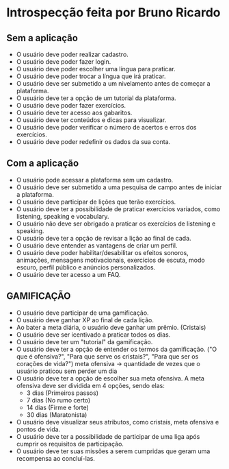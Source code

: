 # Introspecção feita por Bruno Ricardo

## Sem a aplicação

- O usuário deve poder realizar cadastro.
- O usuário deve poder fazer login.
- O usuário deve poder escolher uma língua para praticar.
- O usuário deve poder trocar a língua que irá praticar.
- O usuário deve ser submetido a um nivelamento antes de começar a plataforma.
- O usuário deve ter a opção de um tutorial da plataforma.
- O usuário deve poder fazer exercícios.
- O usuário deve ter acesso aos gabaritos.
- O usuário deve ter conteúdos e dicas para visualizar.
- O usuário deve poder verificar o número de acertos e erros dos exercícios.
- O usuário deve poder redefinir os dados da sua conta.

## Com a aplicação

- O usuário pode acessar a plataforma sem um cadastro.
- O usuário deve ser submetido a uma pesquisa de campo antes de iniciar a plataforma.
- O usuário deve participar de lições que terão exercícios.
- O usuário deve ter a possibilidade de praticar exercícios variados, como listening, speaking e vocabulary.
- O usuário não deve ser obrigado a praticar os exercícios de listening e speaking.
- O usuário deve ter a opção de revisar a lição ao final de cada.
- O usuário deve entender as vantagens de criar um perfil.
- O usuário deve poder habilitar/desabilitar os efeitos sonoros, animações, mensagens motivacionais, exercícios de escuta, modo escuro, perfil público e anúncios personalizados.
- O usuário deve ter acesso a um FAQ.

## GAMIFICAÇÃO

- O usuário deve participar de uma gamificação.
- O usuário deve ganhar XP ao final de cada lição.
- Ao bater a meta diária, o usuário deve ganhar um prêmio. (Cristais)
- O usuário deve ser icentivado a praticar todos os dias.
- O usuário deve ter um "tutorial" da gamificação.
- O usuário deve ter a opção de entender os termos da gamificação. ("O que é ofensiva?", "Para que serve os cristais?", "Para que ser os corações de vida?") meta ofensiva -> quantidade de vezes que o usuário praticou sem perder um dia
- O usuário deve ter a opção de escolher sua meta ofensiva.
 A meta ofensiva deve ser dividida em 4 opções, sendo elas:
  - 3 dias (Primeiros passos)
  - 7 dias (No rumo certo)
  - 14 dias (Firme e forte)
  - 30 dias (Maratonista)
- O usuário deve visualizar seus atributos, como cristais, meta ofensiva e pontos de vida.
- O usuário deve ter a possibilidade de participar de uma liga após cumprir os requisitos de participação.
- O usuário deve ter suas missões a serem cumpridas que geram uma recompensa ao concluí-las.

